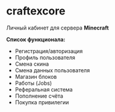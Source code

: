 # craftexcore
Личный кабинет для сервера **Minecraft**

**Список функционала:**
* Регистрация/авторизация
* Профиль пользователя
* Смена скина
* Смена данных пользователя
* Магазин блоков
* Работы (Jobs)
* Реферальная система
* Пополнение счёта
* Покупка привилегии
